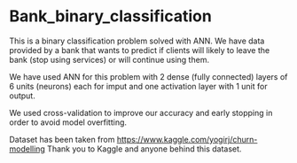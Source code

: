 # Bank_binary_classification
This is a binary classification problem solved with ANN. 
We have data provided by a bank that wants to predict if clients will likely to leave the bank (stop using services) or will continue using them.

We have used ANN for this problem with 2 dense (fully connected) layers of 6 units (neurons) each for imput and one activation layer with 1 unit for output.

We used cross-validation to improve our accuracy and early stopping in order to avoid model overfitting. 

Dataset has been taken from https://www.kaggle.com/yogirj/churn-modelling
Thank you to Kaggle and anyone behind this dataset.

